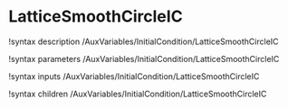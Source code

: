 <!-- MOOSE Documentation Stub: Remove this when content is added. -->

# LatticeSmoothCircleIC

!syntax description /AuxVariables/InitialCondition/LatticeSmoothCircleIC

!syntax parameters /AuxVariables/InitialCondition/LatticeSmoothCircleIC

!syntax inputs /AuxVariables/InitialCondition/LatticeSmoothCircleIC

!syntax children /AuxVariables/InitialCondition/LatticeSmoothCircleIC
